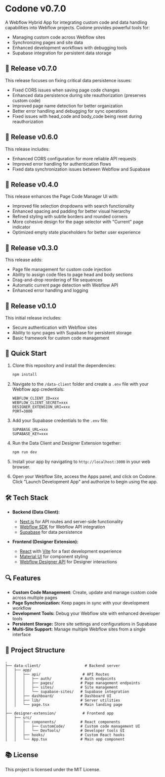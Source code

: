 # Codone v0.7.0

A Webflow Hybrid App for integrating custom code and data handling capabilities into Webflow projects. Codone provides powerful tools for:

- Managing custom code across Webflow sites
- Synchronizing pages and site data
- Enhanced development workflows with debugging tools
- Supabase integration for persistent data storage

## 🎉 Release v0.7.0

This release focuses on fixing critical data persistence issues:
- Fixed CORS issues when saving page code changes
- Enhanced data persistence during site reauthorization (preserves custom code)
- Improved page name detection for better organization
- Better error handling and debugging for sync operations
- Fixed issues with head_code and body_code being reset during reauthorization

## 🎉 Release v0.6.0

This release includes:
- Enhanced CORS configuration for more reliable API requests
- Improved error handling for authentication flows
- Fixed data synchronization issues between Webflow and Supabase

## 🎉 Release v0.4.0

This release enhances the Page Code Manager UI with:
- Improved file selection dropdowns with search functionality
- Enhanced spacing and padding for better visual hierarchy
- Refined styling with subtle borders and rounded corners
- More cohesive design for the page selector with "Current" page indicator
- Optimized empty state placeholders for better user experience

## 🎉 Release v0.3.0

This release adds:
- Page file management for custom code injection
- Ability to assign code files to page head and body sections
- Drag-and-drop reordering of file sequences
- Automatic current page detection with Webflow API
- Enhanced error handling and logging

## 🎉 Release v0.1.0

This initial release includes:
- Secure authentication with Webflow sites
- Ability to sync pages with Supabase for persistent storage
- Basic framework for custom code management

## 🚀 Quick Start

1. Clone this repository and install the dependencies:

   ```bash
   npm install
   ```

2. Navigate to the `/data-client` folder and create a `.env` file with your Webflow app credentials:

   ```env
   WEBFLOW_CLIENT_ID=xxx
   WEBFLOW_CLIENT_SECRET=xxx
   DESIGNER_EXTENSION_URI=xxx
   PORT=3000
   ```

3. Add your Supabase credentials to the `.env` file:

   ```env
   SUPABASE_URL=xxx
   SUPABASE_KEY=xxx
   ```

4. Run the Data Client and Designer Extension together:

   ```bash
   npm run dev
   ```

5. Install your app by navigating to `http://localhost:3000` in your web browser.

6. Open your Webflow Site, access the Apps panel, and click on Codone. Click "Launch Development App" and authorize to begin using the app.

## 🛠️ Tech Stack

- **Backend (Data Client):**
  - [Next.js](https://nextjs.org/) for API routes and server-side functionality
  - [Webflow SDK](https://github.com/webflow/js-webflow-api) for Webflow API integration
  - [Supabase](https://supabase.com/) for data persistence

- **Frontend (Designer Extension):**
  - [React](https://reactjs.org/) with [Vite](https://vitejs.dev/) for a fast development experience
  - [Material UI](https://mui.com/) for component styling
  - [Webflow Designer API](https://www.npmjs.com/package/@webflow/designer-extension-typings) for Designer interactions

## 🔍 Features

- **Custom Code Management:** Create, update and manage custom code across multiple pages
- **Page Synchronization:** Keep pages in sync with your development workflow
- **Development Tools:** Debug your Webflow site with enhanced developer tools
- **Persistent Storage:** Store site settings and configurations in Supabase
- **Multi-Site Support:** Manage multiple Webflow sites from a single interface

## 📁 Project Structure

```
.
├── data-client/                    # Backend server
│   ├── app/
│   │   ├── api/                   # API Routes
│   │   │   ├── auth/             # Auth endpoints
│   │   │   ├── pages/            # Page management endpoints
│   │   │   ├── sites/            # Site management
│   │   │   └── supabase-sites/   # Supabase integration
│   │   ├── dashboard/            # Dashboard UI
│   │   ├── lib/                  # Server utilities
│   │   └── page.tsx              # Main landing page
│
├── designer-extension/            # Frontend app
│   ├── src/
│   │   ├── components/           # React components
│   │   │   ├── CustomCode/       # Custom code management UI
│   │   │   └── DevTools/         # Developer tools UI
│   │   ├── hooks/                # Custom React hooks
│   │   └── App.tsx               # Main app component
```

## 📚 License

This project is licensed under the MIT License.
